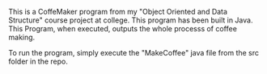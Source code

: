 This is a CoffeMaker program from my "Object Oriented and Data Structure" course project at college. This program has been built in Java. This Program, when executed, outputs the whole processs of coffee making. 

To run the program, simply execute the "MakeCoffee" java file from the src folder in the repo.
